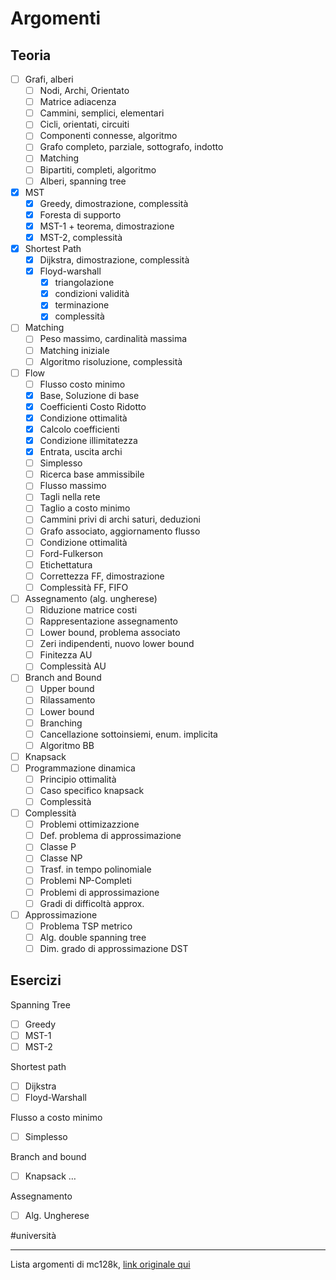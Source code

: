 # Argomenti
## Teoria
- [ ] Grafi, alberi
    - [ ] Nodi, Archi, Orientato
    - [ ] Matrice adiacenza
    - [ ] Cammini, semplici, elementari
    - [ ] Cicli, orientati, circuiti
    - [ ] Componenti connesse, algoritmo
    - [ ] Grafo completo, parziale, sottografo, indotto
    - [ ] Matching
    - [ ] Bipartiti, completi, algoritmo
    - [ ] Alberi, spanning tree
- [x] MST
    - [x] Greedy, dimostrazione, complessità
    - [x] Foresta di supporto
    - [x] MST-1 + teorema, dimostrazione
    - [x] MST-2, complessità
- [x] Shortest Path
    - [x] Dijkstra, dimostrazione, complessità
    - [x] Floyd-warshall
        - [x] triangolazione
        - [x] condizioni validità
        - [x] terminazione
        - [x] complessità
- [ ] Matching
    - [ ] Peso massimo, cardinalità massima
    - [ ] Matching iniziale
    - [ ] Algoritmo risoluzione, complessità
- [ ] Flow
    - [ ] Flusso costo minimo
    - [x] Base, Soluzione di base
    - [x] Coefficienti Costo Ridotto
    - [x] Condizione ottimalità
    - [x] Calcolo coefficienti
    - [x] Condizione illimitatezza
    - [x] Entrata, uscita archi
    - [ ] Simplesso
    - [ ] Ricerca base ammissibile
    - [ ] Flusso massimo
    - [ ] Tagli nella rete
    - [ ] Taglio a costo minimo
    - [ ] Cammini privi di archi saturi, deduzioni
    - [ ] Grafo associato, aggiornamento flusso
    - [ ] Condizione ottimalità
    - [ ] Ford-Fulkerson
    - [ ] Etichettatura
    - [ ] Correttezza FF, dimostrazione
    - [ ] Complessità FF, FIFO
- [ ] Assegnamento (alg. ungherese)
    - [ ] Riduzione matrice costi
    - [ ] Rappresentazione assegnamento
    - [ ] Lower bound, problema associato
    - [ ] Zeri indipendenti, nuovo lower bound
    - [ ] Finitezza AU
    - [ ] Complessità AU
- [ ] Branch and Bound
    - [ ] Upper bound
    - [ ] Rilassamento
    - [ ] Lower bound
    - [ ] Branching
    - [ ] Cancellazione sottoinsiemi, enum. implicita
    - [ ] Algoritmo BB
- [ ] Knapsack
- [ ] Programmazione dinamica
    - [ ] Principio ottimalità
    - [ ] Caso specifico knapsack
    - [ ] Complessità
- [ ] Complessità
    - [ ] Problemi ottimizazzione
    - [ ] Def. problema di approssimazione
    - [ ] Classe P
    - [ ] Classe NP
    - [ ] Trasf. in tempo polinomiale
    - [ ] Problemi NP-Completi
    - [ ] Problemi di approssimazione
    - [ ] Gradi di difficoltà approx.
- [ ] Approssimazione
    - [ ] Problema TSP metrico
    - [ ] Alg. double spanning tree
    - [ ] Dim. grado di approssimazione DST

## Esercizi
Spanning Tree
- [ ] Greedy
- [ ] MST-1
- [ ] MST-2

Shortest path
- [ ] Dijkstra
- [ ] Floyd-Warshall

Flusso a costo minimo
- [ ] Simplesso

Branch and bound
- [ ] Knapsack
…

Assegnamento
- [ ] Alg. Ungherese


#università

---
Lista argomenti di mc128k, [link originale qui](http://files.mc128k.info/public/?secure_token=3nItxF2a0yDYqQkVlqj3SnovlToYvkAS&minisite_session=mod_alg&&get_action=open_file&repository_id=6ae42c65f4895661c6b6e610b98bba8d&file=%2FArgomenti.md)
